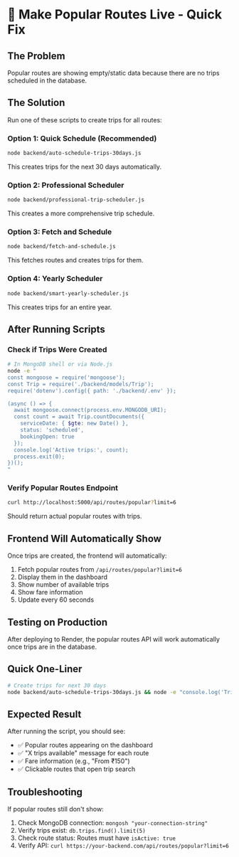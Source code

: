 # 🚀 Make Popular Routes Live - Quick Fix

## The Problem
Popular routes are showing empty/static data because there are no trips scheduled in the database.

## The Solution
Run one of these scripts to create trips for all routes:

### Option 1: Quick Schedule (Recommended)
```bash
node backend/auto-schedule-trips-30days.js
```
This creates trips for the next 30 days automatically.

### Option 2: Professional Scheduler
```bash
node backend/professional-trip-scheduler.js
```
This creates a more comprehensive trip schedule.

### Option 3: Fetch and Schedule
```bash
node backend/fetch-and-schedule.js
```
This fetches routes and creates trips for them.

### Option 4: Yearly Scheduler
```bash
node backend/smart-yearly-scheduler.js
```
This creates trips for an entire year.

## After Running Scripts

### Check if Trips Were Created
```bash
# In MongoDB shell or via Node.js
node -e "
const mongoose = require('mongoose');
const Trip = require('./backend/models/Trip');
require('dotenv').config({ path: './backend/.env' });

(async () => {
  await mongoose.connect(process.env.MONGODB_URI);
  const count = await Trip.countDocuments({ 
    serviceDate: { $gte: new Date() },
    status: 'scheduled',
    bookingOpen: true
  });
  console.log('Active trips:', count);
  process.exit(0);
})();
"
```

### Verify Popular Routes Endpoint
```bash
curl http://localhost:5000/api/routes/popular?limit=6
```
Should return actual popular routes with trips.

## Frontend Will Automatically Show
Once trips are created, the frontend will automatically:
1. Fetch popular routes from `/api/routes/popular?limit=6`
2. Display them in the dashboard
3. Show number of available trips
4. Show fare information
5. Update every 60 seconds

## Testing on Production
After deploying to Render, the popular routes API will work automatically once trips are in the database.

## Quick One-Liner
```bash
# Create trips for next 30 days
node backend/auto-schedule-trips-30days.js && node -e "console.log('Trips created! Popular routes should now appear on dashboard.')"
```

## Expected Result
After running the script, you should see:
- ✅ Popular routes appearing on the dashboard
- ✅ "X trips available" message for each route
- ✅ Fare information (e.g., "From ₹150")
- ✅ Clickable routes that open trip search

## Troubleshooting
If popular routes still don't show:
1. Check MongoDB connection: `mongosh "your-connection-string"`
2. Verify trips exist: `db.trips.find().limit(5)`
3. Check route status: Routes must have `isActive: true`
4. Verify API: `curl https://your-backend.com/api/routes/popular?limit=6`



